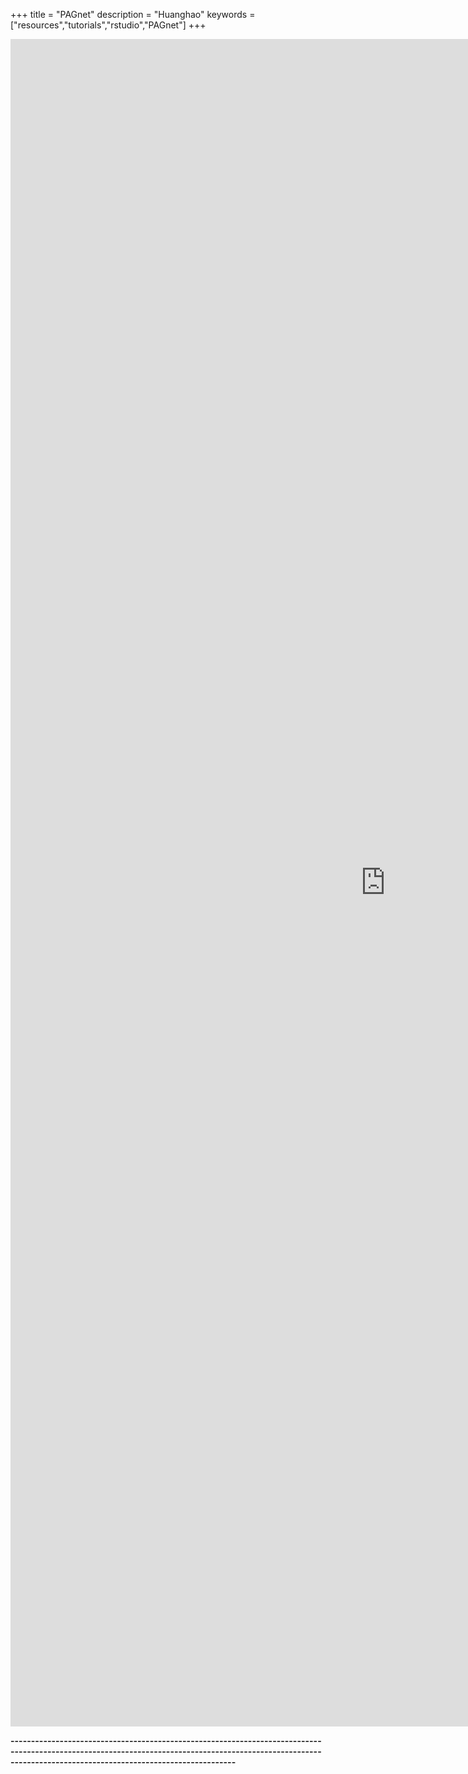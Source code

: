 +++
title = "PAGnet"
description = "Huanghao"
keywords = ["resources","tutorials","rstudio","PAGnet"]
+++

<iframe src="http://144.214.26.35:8238/PAGnet/" width="1200px" height="2700px" frameborder="0" scrolling="no"> </iframe>


<br>

**---------------------------------------------------------------------------------------------------------------------------------------------------------------------------------------------------------------**

<br><br><br>
